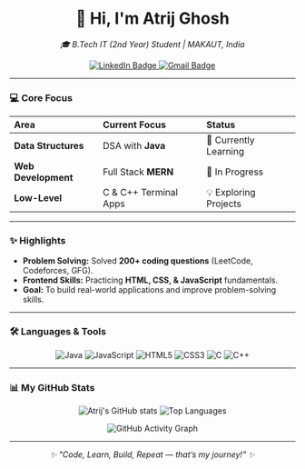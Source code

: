 <div align="center">
  
  # 👋 Hi, I'm Atrij Ghosh
  
  <p>
    <em>🎓 B.Tech IT (2nd Year) Student | MAKAUT, India</em>
  </p>

  <p>
    <a href="https://www.linkedin.com/in/atrij-ghosh-86690234a" target="_blank">
      <img src="https://img.shields.io/badge/LinkedIn-0077B5?style=for-the-badge&logo=linkedin&logoColor=white" alt="LinkedIn Badge"/>
    </a>
    <a href="mailto:ghoshatrij@gamil.com" target="_blank">
      <img src="https://img.shields.io/badge/Gmail-D14836?style=for-the-badge&logo=gmail&logoColor=white" alt="Gmail Badge"/>
    </a>
  </p>
  
</div>

---

### 💻 Core Focus

| Area | Current Focus | Status |
| :--- | :--- | :--- |
| **Data Structures** | DSA with **Java** | 🌱 Currently Learning |
| **Web Development** | Full Stack **MERN** | 🚀 In Progress |
| **Low-Level** | C & C++ Terminal Apps | 💡 Exploring Projects |

---

### ✨ Highlights

- **Problem Solving:** Solved **200+ coding questions** (LeetCode, Codeforces, GFG).
- **Frontend Skills:** Practicing **HTML, CSS, & JavaScript** fundamentals.
- **Goal:** To build real-world applications and improve problem-solving skills.

---

### 🛠️ Languages & Tools

<p align="center">
  <img src="https://img.shields.io/badge/Java-ED8B00?style=for-the-badge&logo=java&logoColor=white" alt="Java"/>
  <img src="https://img.shields.io/badge/JavaScript-323330?style=for-the-badge&logo=javascript&logoColor=%23F7DF1E" alt="JavaScript"/>
  <img src="https://img.shields.io/badge/HTML5-E34F26?style=for-the-badge&logo=html5&logoColor=white" alt="HTML5"/>
  <img src="https://img.shields.io/badge/CSS3-1572B6?style=for-the-badge&logo=css3&logoColor=white" alt="CSS3"/>
  <img src="https://img.shields.io/badge/C-00599C?style=for-the-badge&logo=c&logoColor=white" alt="C"/>
  <img src="https://img.shields.io/badge/C++-00599C?style=for-the-badge&logo=cplusplus&logoColor=white" alt="C++"/>
</p>

---

### 📊 My GitHub Stats

<p align="center">
  <img src="https://github-readme-stats.vercel.app/api?username=A-tri-j&show_icons=true&theme=radical&hide_border=true" alt="Atrij's GitHub stats"/>
  <img src="https://github-readme-stats.vercel.app/api/top-langs/?username=A-tri-j&layout=compact&theme=radical&hide_border=true" alt="Top Languages"/>
</p>

<p align="center">
  <img src="https://github-readme-activity-graph.vercel.app/graph?username=A-tri-j&theme=react-dark&hide_border=true&area=true" alt="GitHub Activity Graph"/>
</p>

---

<p align="center">
  <i>✨ "Code, Learn, Build, Repeat — that’s my journey!" ✨</i>
</p>
